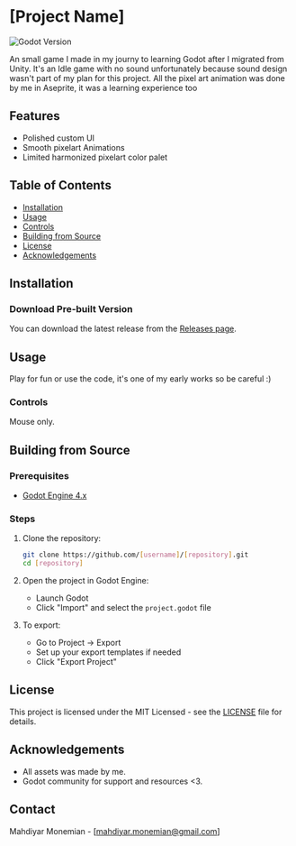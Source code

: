 # [Project Name]

![Godot Version](https://img.shields.io/badge/Godot-4.x-%23478cbf?logo=godot-engine)

An small game I made in my journy to learning Godot after I migrated from Unity.
It's an Idle game with no sound unfortunately because sound design wasn't part of my plan for this project.
All the pixel art animation was done by me in Aseprite, it was a learning experience too

## Features

- Polished custom UI
- Smooth pixelart Animations
- Limited harmonized pixelart color palet

## Table of Contents

- [Installation](#installation)
- [Usage](#usage)
- [Controls](#controls)
- [Building from Source](#building-from-source)
- [License](#license)
- [Acknowledgements](#acknowledgements)

## Installation

### Download Pre-built Version

You can download the latest release from the [Releases page](https://github.com/Mahdiyar-Monemian/godot-moneyland2D/releases).


## Usage

Play for fun or use the code, it's one of my early works so be careful :)

### Controls

Mouse only.

## Building from Source

### Prerequisites

- [Godot Engine 4.x](https://godotengine.org/download/)

### Steps

1. Clone the repository:
   ```bash
   git clone https://github.com/[username]/[repository].git
   cd [repository]
   ```

2. Open the project in Godot Engine:
   - Launch Godot
   - Click "Import" and select the `project.godot` file

3. To export:
   - Go to Project → Export
   - Set up your export templates if needed
   - Click "Export Project"



## License

This project is licensed under the MIT Licensed - see the [LICENSE](LICENSE) file for details.

## Acknowledgements

- All assets was made by me.
- Godot community for support and resources <3.

## Contact

Mahdiyar Monemian - [mahdiyar.monemian@gmail.com]
